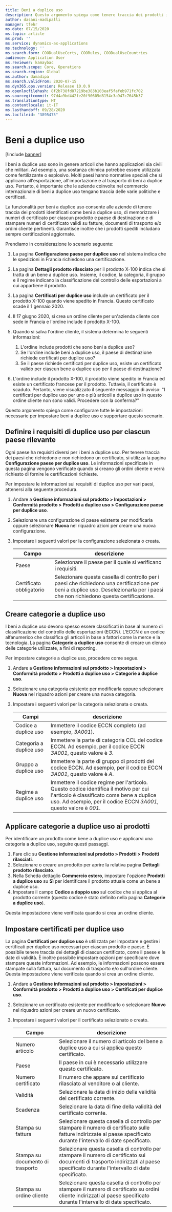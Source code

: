 ```yaml
---
title: Beni a duplice uso
description: Questo argomento spiega come tenere traccia dei prodotti identificati come beni a duplice uso, memorizzare i numeri di certificato per ciascun prodotto e paese di destinazione e stampare numeri di certificato validi su fatture, documenti di trasporto e/o ordini cliente pertinenti.
author: dasani-madipalli
manager: tfehr
ms.date: 07/15/2020
ms.topic: article
ms.prod: ''
ms.service: dynamics-ax-applications
ms.technology: ''
ms.search.form: COODualUseCerts, COORules, COODualUseCountries
audience: Application User
ms.reviewer: kamaybac
ms.search.scope: Core, Operations
ms.search.region: Global
ms.author: damadipa
ms.search.validFrom: 2020-07-15
ms.dyn365.ops.version: Release 10.0.9
ms.openlocfilehash: 8f2b738fd87219be383b103eaf5fafeb971fc702
ms.sourcegitcommit: 97d4a9bd442fe20f90605d8154c3a947c7645b37
ms.translationtype: HT
ms.contentlocale: it-IT
ms.lasthandoff: 09/28/2020
ms.locfileid: "3895475"
---
```

# <a name="dual-use-goods"></a>Beni a duplice uso

[!include [banner](../includes/banner.md)]

I beni a duplice uso sono in genere articoli che hanno applicazioni sia civili che militari. Ad esempio, una sostanza chimica potrebbe essere utilizzata come fertilizzante o esplosivo. Molti paesi hanno normative speciali che si applicano all'esportazione, all'importazione e al trasporto di beni a duplice uso. Pertanto, è importante che le aziende coinvolte nel commercio internazionale di beni a duplice uso tengano traccia delle varie politiche e certificati.

La funzionalità per beni a duplice uso consente alle aziende di tenere traccia dei prodotti identificati come beni a duplice uso, di memorizzare i numeri di certificato per ciascun prodotto e paese di destinazione e di stampare numeri di certificato validi su fatture, documenti di trasporto e/o ordini cliente pertinenti. Garantisce inoltre che i prodotti spediti includano sempre certificazioni aggiornate.

Prendiamo in considerazione lo scenario seguente:

1. La pagina **Configurazione paese per duplice uso** nel sistema indica che le spedizioni in Francia richiedono una certificazione.
2. La pagina **Dettagli prodotto rilasciato** per il prodotto X-100 indica che si tratta di un bene a duplice uso. Insieme, il codice, la categoria, il gruppo e il regime indicano la classificazione del controllo delle esportazioni a cui appartiene il prodotto.
3. La pagina **Certificati per duplice uso** include un certificato per il prodotto X-100 quando viene spedito in Francia. Questo certificato scade il 1 gennaio 2020.
4. Il 17 giugno 2020, si crea un ordine cliente per un'azienda cliente con sede in Francia e l'ordine include il prodotto X-100.
5. Quando si salva l'ordine cliente, il sistema determina le seguenti informazioni:

    1. L'ordine include prodotti che sono beni a duplice uso?
    2. Se l'ordine include beni a duplice uso, il paese di destinazione richiede certificati per duplice uso?
    3. Se il paese richiede certificati per duplice uso, esiste un certificato valido per ciascun bene a duplice uso per il paese di destinazione?

6. L'ordine include il prodotto X-100, il prodotto viene spedito in Francia ed esiste un certificato francese per il prodotto. Tuttavia, il certificato è scaduto. Pertanto, viene visualizzato il seguente messaggio di avviso: "I certificati per duplice uso per uno o più articoli a duplice uso in questo ordine cliente non sono validi. Procedere con la conferma?"

Questo argomento spiega come configurare tutte le impostazioni necessarie per impostare beni a duplice uso e supportare questo scenario.

## <a name="define-dual-use-requirements-for-each-relevant-country"></a>Definire i requisiti di duplice uso per ciascun paese rilevante

Ogni paese ha requisiti diversi per i beni a duplice uso. Per tenere traccia dei paesi che richiedono e non richiedono un certificato, si utilizza la pagina **Configurazione paese per duplice uso**. Le informazioni specificate in questa pagina vengono verificate quando si creano gli ordini cliente e verrà richiesto di fornire le certificazioni richieste.

Per impostare le informazioni sui requisiti di duplice uso per vari paesi, attenersi alla seguente procedura.

1. Andare a **Gestione informazioni sul prodotto \> Impostazioni \> Conformità prodotto \> Prodotti a duplice uso \> Configurazione paese per duplice uso**.
2. Selezionare una configurazione di paese esistente per modificarla oppure selezionare **Nuova** nel riquadro azioni per creare una nuova configurazione.
3. Impostare i seguenti valori per la configurazione selezionata o creata.

    | Campo | descrizione |
    |---|---|
    | Paese | Selezionare il paese per il quale si verificano i requisiti. |
    | Certificato obbligatorio | Selezionare questa casella di controllo per i paesi che richiedono una certificazione per beni a duplice uso. Deselezionarla per i paesi che non richiedono questa certificazione. |

## <a name="create-dual-use-categories"></a>Creare categorie a duplice uso

I beni a duplice uso devono spesso essere classificati in base al numero di classificazione del controllo delle esportazioni (ECCN). L'ECCN è un codice alfanumerico che classifica gli articoli in base a fattori come la merce e la tecnologia. La pagina **Categorie a duplice uso** consente di creare un elenco delle categorie utilizzate, a fini di reporting.

Per impostare categorie a duplice uso, procedere come segue.

1. Andare a **Gestione informazioni sul prodotto \> Impostazioni \> Conformità prodotto \> Prodotti a duplice uso \> Categorie a duplice uso**.
2. Selezionare una categoria esistente per modificarla oppure selezionare **Nuova** nel riquadro azioni per creare una nuova categoria.
3. Impostare i seguenti valori per la categoria selezionata o creata.

    | Campi | descrizione |
    |---|---|
    | Codice a duplice uso | Immettere il codice ECCN completo (ad esempio, *3A001*).|
    | Categoria a duplice uso | Immettere la parte di categoria CCL del codice ECCN. Ad esempio, per il codice ECCN *3A001*, questo valore è *3*. |
    | Gruppo a duplice uso | Immettere la parte di gruppo di prodotti del codice ECCN. Ad esempio, per il codice ECCN *3A001*, questo valore è *A*. |
    | Regime a duplice uso | Immettere il codice regime per l'articolo. Questo codice identifica il motivo per cui l'articolo è classificato come bene a duplice uso. Ad esempio, per il codice ECCN *3A001*, questo valore è *001*. |

## <a name="apply-dual-use-categories-to-products"></a>Applicare categorie a duplice uso ai prodotti

Per identificare un prodotto come bene a duplice uso e applicarvi una categoria a duplice uso, seguire questi passaggi.

1. Fare clic su **Gestione informazioni sul prodotto \> Prodotti \> Prodotti rilasciati**.
1. Selezionare o creare un prodotto per aprire la relativa pagina **Dettagli prodotto rilasciato**.
1. Nella Scheda dettaglio **Commercio estero**, impostare l'opzione **Prodotti a duplice uso** su **Sì** per identificare il prodotto attuale come un bene a duplice uso.
1. Impostare il campo **Codice a doppio uso** sul codice che si applica al prodotto corrente (questo codice è stato definito nella pagina **Categorie a duplice uso**).

Questa impostazione viene verificata quando si crea un ordine cliente.

## <a name="set-up-dual-use-certificates"></a>Impostare certificati per duplice uso

La pagina **Certificati per duplice uso** è utilizzata per impostare e gestire i certificati per duplice uso necessari per ciascun prodotto e paese. È possibile tenere traccia dei dettagli di ciascun certificato, come il paese e le date di validità. È inoltre possibile impostare opzioni per specificare dove stampare queste informazioni. Ad esempio, le informazioni possono essere stampate sulla fattura, sul documento di trasporto e/o sull'ordine cliente. Questa impostazione viene verificata quando si crea un ordine cliente.

1. Andare a **Gestione informazioni sul prodotto \> Impostazioni \> Conformità prodotto \> Prodotti a duplice uso \> Certificati per duplice uso**.
2. Selezionare un certificato esistente per modificarlo o selezionare **Nuovo** nel riquadro azioni per creare un nuovo certificato.
3. Impostare i seguenti valori per il certificato selezionato o creato.

    | Campo | descrizione |
    |---|---|
    | Numero articolo | Selezionare il numero di articolo del bene a duplice uso a cui si applica questo certificato. |
    | Paese | Il paese in cui è necessario utilizzare questo certificato. |
    | Numero certificato | Il numero che appare sul certificato rilasciato al venditore o al cliente. |
    | Validità | Selezionare la data di inizio della validità del certificato corrente.|
    | Scadenza | Selezionare la data di fine della validità del certificato corrente. |
    | Stampa su fattura | Selezionare questa casella di controllo per stampare il numero di certificato sulle fatture indirizzate al paese specificato durante l'intervallo di date specificato. |
    | Stampa su documento di trasporto | Selezionare questa casella di controllo per stampare il numero di certificato sui documenti di trasporto indirizzati al paese specificato durante l'intervallo di date specificato. |
    | Stampa su ordine cliente | Selezionare questa casella di controllo per stampare il numero di certificato su ordini cliente indirizzati al paese specificato durante l'intervallo di date specificato. |
